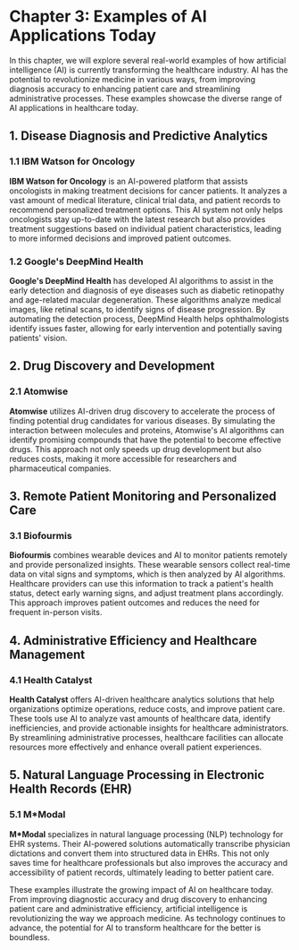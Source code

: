 Chapter 3: Examples of AI Applications Today
============================================

In this chapter, we will explore several real-world examples of how artificial intelligence (AI) is currently transforming the healthcare industry. AI has the potential to revolutionize medicine in various ways, from improving diagnosis accuracy to enhancing patient care and streamlining administrative processes. These examples showcase the diverse range of AI applications in healthcare today.

**1. Disease Diagnosis and Predictive Analytics**
-------------------------------------------------

### 1.1 IBM Watson for Oncology

**IBM Watson for Oncology** is an AI-powered platform that assists oncologists in making treatment decisions for cancer patients. It analyzes a vast amount of medical literature, clinical trial data, and patient records to recommend personalized treatment options. This AI system not only helps oncologists stay up-to-date with the latest research but also provides treatment suggestions based on individual patient characteristics, leading to more informed decisions and improved patient outcomes.

### 1.2 Google's DeepMind Health

**Google's DeepMind Health** has developed AI algorithms to assist in the early detection and diagnosis of eye diseases such as diabetic retinopathy and age-related macular degeneration. These algorithms analyze medical images, like retinal scans, to identify signs of disease progression. By automating the detection process, DeepMind Health helps ophthalmologists identify issues faster, allowing for early intervention and potentially saving patients' vision.

**2. Drug Discovery and Development**
-------------------------------------

### 2.1 Atomwise

**Atomwise** utilizes AI-driven drug discovery to accelerate the process of finding potential drug candidates for various diseases. By simulating the interaction between molecules and proteins, Atomwise's AI algorithms can identify promising compounds that have the potential to become effective drugs. This approach not only speeds up drug development but also reduces costs, making it more accessible for researchers and pharmaceutical companies.

**3. Remote Patient Monitoring and Personalized Care**
------------------------------------------------------

### 3.1 Biofourmis

**Biofourmis** combines wearable devices and AI to monitor patients remotely and provide personalized insights. These wearable sensors collect real-time data on vital signs and symptoms, which is then analyzed by AI algorithms. Healthcare providers can use this information to track a patient's health status, detect early warning signs, and adjust treatment plans accordingly. This approach improves patient outcomes and reduces the need for frequent in-person visits.

**4. Administrative Efficiency and Healthcare Management**
----------------------------------------------------------

### 4.1 Health Catalyst

**Health Catalyst** offers AI-driven healthcare analytics solutions that help organizations optimize operations, reduce costs, and improve patient care. These tools use AI to analyze vast amounts of healthcare data, identify inefficiencies, and provide actionable insights for healthcare administrators. By streamlining administrative processes, healthcare facilities can allocate resources more effectively and enhance overall patient experiences.

**5. Natural Language Processing in Electronic Health Records (EHR)**
---------------------------------------------------------------------

### 5.1 M\*Modal

**M\*Modal** specializes in natural language processing (NLP) technology for EHR systems. Their AI-powered solutions automatically transcribe physician dictations and convert them into structured data in EHRs. This not only saves time for healthcare professionals but also improves the accuracy and accessibility of patient records, ultimately leading to better patient care.

These examples illustrate the growing impact of AI on healthcare today. From improving diagnostic accuracy and drug discovery to enhancing patient care and administrative efficiency, artificial intelligence is revolutionizing the way we approach medicine. As technology continues to advance, the potential for AI to transform healthcare for the better is boundless.
